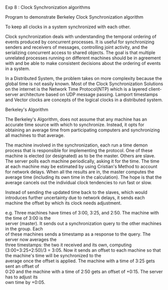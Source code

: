 Exp 8 : Clock Synchronization algorithms

Program to demonstrate Berkeley Clock Synchronization algorithm 

To keep all clocks in a system synchronized with each other.

Clock synchronization deals with understanding the temporal ordering of events produced by concurrent processes. It is useful for synchronizing senders and receivers of messages, controlling joint activity, and the serializing concurrent access to shared objects. The goal is that multiple unrelated processes running on different machines should be in agreement with and be able to make consistent decisions about the ordering of events in a system.

In a Distributed System, the problem takes on more complexity because the global time is not easily known. Most of the Clock Synchronization Solutions on the internet is the Network Time Protocol(NTP) which is a layered client-server architecture based on UDP message passing. Lamport timestamps and Vector clocks are concepts of the logical clocks in a distributed system.


Berkeley's Algorithm

The Berkeley's Algorithm, does not assume that any machine has an accurate time source with which to synchronize. Instead, it opts for obtaining an average time from participating computers and synchronizing all machines to that average.

The machine involved in the synchronization, each run a time demon process that is responsible for implementing the protocol. One of these machine is elected (or designated) as to be the master. Others are slave. The server polls each machine periodically, asking it for the time. The time at each machine may be estimated by using Cristian's Method to account for network delays. When all the results are in, the master computes the average time (including its own time in the calculation). The hope is that the average cancels out the individual clock tendencies to run fast or slow. 

Instead of sending the updated time back to the slaves, which would introduces further uncertainty due to network delays, it sends each machine the offset by which its clock needs adjustment.

e.g. Three   machines   have   times   of   3:00,   3:25,   and   2:50.   The   machine   with   the   time   of   3:00   is   the  
server   (master).   It   sends   out   a   synchronization   query   to   the   other   machines   in   the   group.   Each  
of   these   machines   sends   a   timestamp   as   a   response   to   the   query.   The   server   now   averages   the  
three timestamps: the two it received and its own, computing (3:00+3:25+2:50)/3 = 3:05. 
Now   it   sends   an   offset   to   each   machine   so   that   the   machine's   time   will   be   synchronized   to   the  
average   once   the   offset   is   applied.   The   machine   with   a   time   of   3:25   gets   sent   an   offset   of  
­0:20   and   the   machine   with   a   time   of   2:50   gets   an   offset   of   +0:15.   The   server   has   to   adjust   its  
own time by +0:05. 